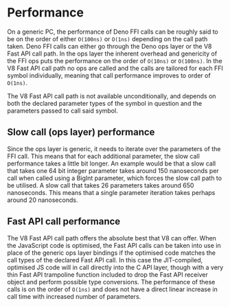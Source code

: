 # Performance

On a generic PC, the performance of Deno FFI calls can be roughly said to be on
the order of either `O(100ns)` or `O(1ns)` depending on the call path taken.
Deno FFI calls can either go through the Deno ops layer or the V8 Fast API call
path. In the ops layer the inherent overhead and genericity of the FFI ops puts
the performance on the order of `O(10ns)` or `O(100ns)`. In the V8 Fast API call
path no ops are called and the calls are tailored for each FFI symbol
individually, meaning that call performance improves to order of `O(1ns)`.

The V8 Fast API call path is not available unconditionally, and depends on both
the declared parameter types of the symbol in question and the parameters passed
to call said symbol.

## Slow call (ops layer) performance

Since the ops layer is generic, it needs to iterate over the parameters of the
FFI call. This means that for each additional parameter, the slow call
performance takes a little bit longer. An example would be that a slow call that
takes one 64 bit integer parameter takes around 150 nanoseconds per call when
called using a BigInt parameter, which forces the slow call path to be utilised.
A slow call that takes 26 parameters takes around 650 nanoseconds. This means
that a single parameter iteration takes perhaps around 20 nanoseconds.

## Fast API call performance

The V8 Fast API call path offers the absolute best that V8 can offer. When the
JavaScript code is optimised, the Fast API calls can be taken into use in place
of the generic ops layer bindings if the optimised code matches the call types
of the declared Fast API call. In this case the JIT-compiled, optimised JS code
will in call directly into the C API layer, though with a very thin Fast API
trampoline function included to drop the Fast API receiver object and perform
possible type conversions. The performance of these calls is on the order of
`O(1ns)` and does not have a direct linear increase in call time with increased
number of parameters.
